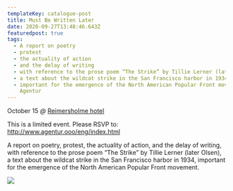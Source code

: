 ```yaml
---
templateKey: catalogue-post
title: Must Be Written Later
date: 2020-09-27T13:48:46.643Z
featuredpost: true
tags:
  - A report on poetry
  - protest
  - the actuality of action
  - and the delay of writing
  - with reference to the prose poem “The Strike” by Tillie Lerner (later Olsen)
  - a text about the wildcat strike in the San Francisco harbor in 1934
  - important for the emergence of the North American Popular Front movement.
    Agentur
---
```

October 15 *@* [Reimersholme hotel](https://reimersholmehotel.se/)

This is a limited event. Please RSVP to: <http://www.agentur.ooo/eng/index.html>

A report on poetry, protest, the actuality of action, and the delay of writing, with reference to the prose poem “The Strike” by Tillie Lerner (later Olsen), a text about the wildcat strike in the San Francisco harbor in 1934, important for the emergence of the North American Popular Front movement.

![](/img/cp_trea1.jpg)